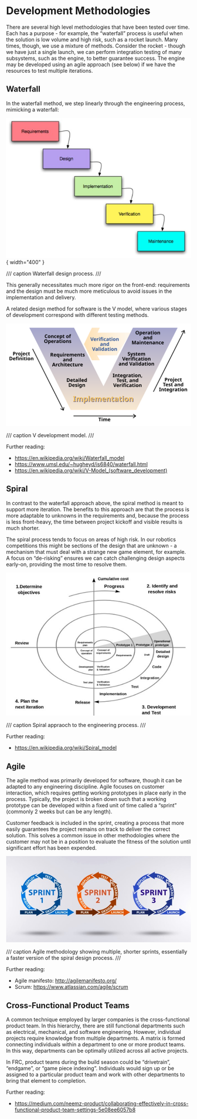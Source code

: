 # Development Methodologies

There are several high level methodologies that have been tested over time. Each has a purpose - for example, the “waterfall” process is useful when the solution is low volume and high risk, such as a rocket launch. Many times, though, we use a mixture of methods. Consider the rocket - though we have just a single launch, we can perform integration testing of many subsystems, such as the engine, to better guarantee success. The engine may be developed using an agile approach (see below) if we have the resources to test multiple iterations.

## Waterfall

In the waterfall method, we step linearly through the engineering process, mimicking a waterfall:

![Waterfall process](waterfall.jpg){ width="400" }

/// caption
Waterfall design process.
///

This generally necessitates much more rigor on the front-end: requirements and the design must be much more meticulous to avoid issues in the implementation and delivery.

A related design method for software is the V model, where various stages of development correspond with different testing methods.

![V Model](Systems_Engineering_Process_II.svg)

/// caption
V development model.
///

Further reading: 

- <https://en.wikipedia.org/wiki/Waterfall_model>
- <https://www.umsl.edu/~hugheyd/is6840/waterfall.html>
- <https://en.wikipedia.org/wiki/V-Model_(software_development)>


## Spiral

In contrast to the waterfall approach above, the spiral method is meant to support more iteration. The benefits to this approach are that the process is more adaptable to unknowns in the requirements and, because the process is less front-heavy, the time between project kickoff and visible results is much shorter.

The spiral process tends to focus on areas of high risk. In our robotics competitions this might be sections of the design that are unknown - a mechanism that must deal with a strange new game element, for example. A focus on “de-risking” ensures we can catch challenging design aspects early-on, providing the most time to resolve them.

![Spiral](spiral.jpg)

/// caption
Spiral appraoch to the engineering process.
///

Further reading:

- <https://en.wikipedia.org/wiki/Spiral_model>

## Agile

The agile method was primarily developed for software, though it can be adapted to any engineering discipline. Agile focuses on customer interaction, which requires getting working prototypes in place early in the process. Typically, the project is broken down such that a working prototype can be developed within a fixed unit of time called a “sprint” (commonly 2 weeks but can be any length). 

Customer feedback is included in the sprint, creating a process that more easily guarantees the project remains on track to deliver the correct solution. This solves a common issue in other methodologies where the customer may not be in a position to evaluate the fitness of the solution until significant effort has been expended.

![Agile](agile.jpg)

/// caption
Agile methodology showing multiple, shorter sprints, essentially a faster version of the spiral design process.
///

Further reading:

- Agile manifesto: <http://agilemanifesto.org/>
- Scrum: <https://www.atlassian.com/agile/scrum>

## Cross-Functional Product Teams

A common technique employed by larger companies is the cross-functional product team. In this hierarchy, there are still functional departments such as electrical, mechanical, and software engineering. However, individual projects require knowledge from multiple departments. A matrix is formed connecting individuals within a department to one or more product teams. In this way, departments can be optimally utilized across all active projects.

In FRC, product teams during the build season could be “drivetrain”, “endgame”, or “game piece indexing”. Individuals would sign up or be assigned to a particular product team and work with other departments to bring that element to completion.

Further reading:

- <https://medium.com/neemz-product/collaborating-effectively-in-cross-functional-product-team-settings-5e08ee6057b8>

